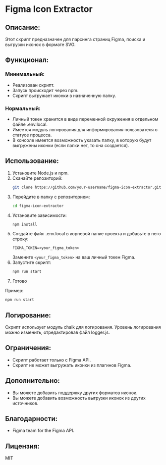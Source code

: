 # Figma Icon Extractor

## Описание:

Этот скрипт предназначен для парсинга страниц Figma, поиска и выгрузки иконок в формате SVG.

## Функционал:

### Минимальный:

- Реализован скрипт.
- Запуск происходит через npm.
- Скрипт выгружает иконки в назначенную папку.

### Нормальный:

- Личный токен хранится в виде переменной окружения в отдельном файле .env.local.
- Имеется модуль логирования для информирования пользователя о статусе процесса.
- В консоле имеется возможность указать папку, в которую будут выгружены иконки (если папки нет, то она создается).

## Использование:

1. Установите Node.js и npm.
2. Скачайте репозиторий:
    ```bash
    git clone https://github.com/your-username/figma-icon-extractor.git
    ```
3. Перейдите в папку с репозиторием:
    ```bash
    cd figma-icon-extractor
    ```
4. Установите зависимости:
    ```bash
    npm install
    ```
5. Создайте файл .env.local в корневой папке проекта и добавьте в него строку:
    ```
    FIGMA_TOKEN=<your_figma_token>
    ```
    Замените `<your_figma_token>` на ваш личный токен Figma.
6. Запустите скрипт:
    ```bash
    npm run start
    ```
7. Готово

Пример:

```bash
npm run start 
```

## Логирование:

Скрипт использует модуль chalk для логирования.
Уровень логирования можно изменить, отредактировав файл logger.js.

## Ограничения:

- Скрипт работает только с Figma API.
- Скрипт не может выгружать иконки из плагинов Figma.

## Дополнительно:

- Вы можете добавить поддержку других форматов иконок.
- Вы можете добавить возможность выгрузки иконок из других источников.

## Благодарности:

- Figma team for the Figma API.

## Лицензия:

MIT
